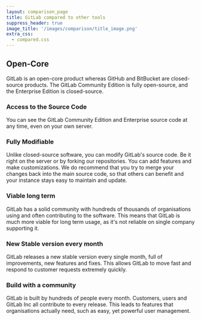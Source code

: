 ```yaml
---
layout: comparison_page
title: GitLab compared to other tools
suppress_header: true
image_title: '/images/comparison/title_image.png'
extra_css:
  - compared.css
---
```


## Open-Core
GitLab is an open-core product whereas GitHub and BitBucket are closed-source products. The GitLab Community Edition is fully open-source, and the Enterprise Edition is closed-source.

### Access to the Source Code
You can see the GitLab Community Edition and Enterprise source code
at any time, even on your own server.

### Fully Modifiable
Unlike closed-source software, you can modify
GitLab's source code. Be it right on the server or by forking
our repositories. You can add features and make customizations.
We do recommend that you try to merge your changes back into the
main source code, so that others can benefit and your instance
stays easy to maintain and update.

### Viable long term
GitLab has a solid community with hundreds of thousands of organisations
using and often contributing to the software. This means that GitLab is much
more viable for long term usage, as it's not reliable on single company supporting it.

### New Stable version every month
GitLab releases a new stable version every single month, full of improvements,
new features and fixes. This allows GitLab to move fast and respond to customer
requests extremely quickly.

### Build with a community
GitLab is built by hundreds of people every month. Customers, users and GitLab Inc all contribute to every release. This leads to features that organisations actually need, such as easy, yet powerful user management.
